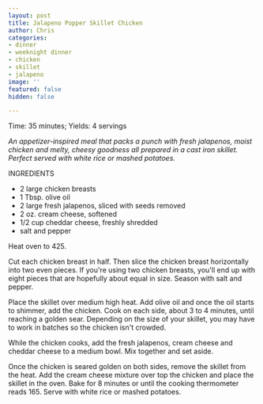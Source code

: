 ```yaml
---
layout: post
title: Jalapeno Popper Skillet Chicken
author: Chris
categories:
- dinner
- weeknight dinner
- chicken
- skillet
- jalapeno
image: ''
featured: false
hidden: false

---
```

Time: 35 minutes; Yields: 4 servings

_An appetizer-inspired meal that packs a punch with fresh jalapenos, moist chicken and melty, cheesy goodness all prepared in a cast iron skillet. Perfect served with white rice or mashed potatoes._ 

INGREDIENTS

* 2 large chicken breasts
* 1 Tbsp. olive oil
* 2 large fresh jalapenos, sliced with seeds removed
* 2 oz. cream cheese, softened
* 1/2 cup cheddar cheese, freshly shredded
* salt and pepper

Heat oven to 425. 

Cut each chicken breast in half. Then slice the chicken breast horizontally into two even pieces. If you're using two chicken breasts, you'll end up with eight pieces that are hopefully about equal in size. Season with salt and pepper.

Place the skillet over medium high heat. Add olive oil and once the oil starts to shimmer, add the chicken. Cook on each side, about 3 to 4 minutes, until reaching a golden sear. Depending on the size of your skillet, you may have to work in batches so the chicken isn't crowded. 

While the chicken cooks, add the fresh jalapenos, cream cheese and cheddar cheese to a medium bowl. Mix together and set aside.

Once the chicken is seared golden on both sides, remove the skillet from the heat. Add the cream cheese mixture over top the chicken and place the skillet in the oven. Bake for 8 minutes or until the cooking thermometer reads 165. Serve with white rice or mashed potatoes. 